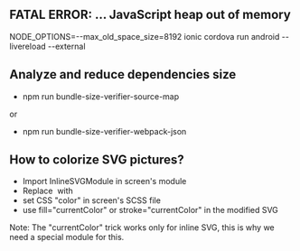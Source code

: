## FATAL ERROR: ... JavaScript heap out of memory

NODE_OPTIONS=--max_old_space_size=8192 ionic cordova run android --livereload --external

## Analyze and reduce dependencies size

- npm run bundle-size-verifier-source-map

or

- npm run bundle-size-verifier-webpack-json

## How to colorize SVG pictures?

- Import InlineSVGModule in screen's module
- Replace <img src=""> with <div inlineSVG="path_to_assets"></div>
- set CSS "color" in screen's SCSS file
- use fill="currentColor" or stroke="currentColor" in the modified SVG

Note: The "currentColor" trick works only for inline SVG, this is why we need a special module for this.